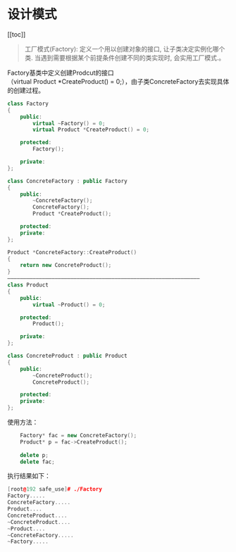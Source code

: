 # 设计模式

​[[toc]]

> 工厂模式(Factory): 定义一个用以创建对象的接口, 让子类决定实例化哪个类. 当遇到需要根据某个前提条件创建不同的类实现时, 会实用工厂模式.。

Factory基类中定义创建Prodcut的接口（virtual Product *CreateProduct() = 0;），由子类ConcreteFactory去实现具体的创建过程。

```cpp
class Factory
{
	public:
		virtual ~Factory() = 0;
		virtual Product *CreateProduct() = 0;

	protected:
		Factory();

	private:
};

class ConcreteFactory : public Factory
{
	public:
		~ConcreteFactory();
		ConcreteFactory();
		Product *CreateProduct();

	protected:
	private:
};

Product *ConcreteFactory::CreateProduct()
{
	return new ConcreteProduct();
}
—————————————————————————————————————————————————————————————
class Product
{
	public:
		virtual ~Product() = 0;

	protected:
		Product();

	private:
};

class ConcreteProduct : public Product
{
	public:
		~ConcreteProduct();
		ConcreteProduct();

	protected:
	private:
};
```

使用方法：

```cpp
	Factory* fac = new ConcreteFactory();
	Product* p = fac->CreateProduct();
	
	delete p;
	delete fac;
```

执行结果如下：

```cpp
[root@192 safe_use]# ./Factory
Factory.....
ConcreteFactory.....
Product....
ConcreteProduct....
~ConcreteProduct....
~Product....
~ConcreteFactory.....
~Factory.....
```
​
